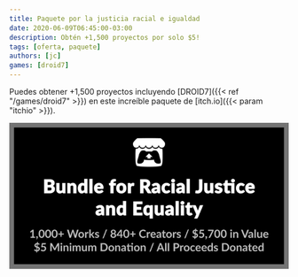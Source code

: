 ```yaml
---
title: Paquete por la justicia racial e igualdad
date: 2020-06-09T06:45:00-03:00
description: Obtén +1,500 proyectos por solo $5!
tags: [oferta, paquete]
authors: [jc]
games: [droid7]
---
```


Puedes obtener +1,500 proyectos incluyendo [DROID7]({{< ref "/games/droid7" >}}) en este increíble paquete de [itch.io]({{< param "itchio" >}}).

[![Bundle](bundle.png)](https://itch.io/b/520/bundle-for-racial-justice-and-equality)
